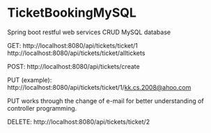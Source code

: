# TicketBookingMySQL
Spring boot restful web services CRUD MySQL database

GET: http://localhost:8080/api/tickets/ticket/1 http://localhost:8080/api/tickets/ticket/alltickets

POST: http://localhost:8080/api/tickets/create

PUT (example): http://localhost:8080/api/tickets/ticket/1/kk.cs.2008@ahoo.com

PUT works through the change of e-mail for better understanding of controller programming.

DELETE: http://localhost:8080/api/tickets/ticket/2

